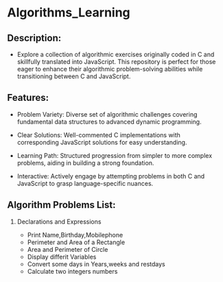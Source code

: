 # Algorithms_Learning

## Description:
- Explore a collection of algorithmic exercises originally coded in C and skillfully translated into JavaScript. This repository is perfect for those eager to enhance their algorithmic problem-solving abilities while transitioning between C and JavaScript.


## Features:
- Problem Variety: Diverse set of algorithmic challenges covering fundamental data structures to advanced dynamic programming.

- Clear Solutions: Well-commented C implementations with corresponding JavaScript solutions for easy understanding.

- Learning Path: Structured progression from simpler to more complex problems, aiding in building a strong foundation.

- Interactive: Actively engage by attempting problems in both C and JavaScript to grasp language-specific nuances.


## Algorithm Problems List:

 1. Declarations and Expressions
 
    - Print Name,Birthday,Mobilephone
    - Perimeter and Area of a Rectangle
    - Area and Perimeter of Circle
    - Display differit Variables
    - Convert some days in Years,weeks and restdays
    - Calculate two integers numbers